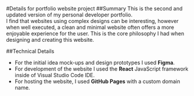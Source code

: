 #Details for portfolio website project
##Summary
This is the second and updated version of my personal developer portfolio.\
I find that websites using complex designs can be interesting, however when well executed, a clean and minimal website often offers a more enjoyable experience for the user. This is the core philosophy I had when designing and creating this website. 

##Technical Details
* For the initial idea mock-ups and design prototypes I used **Figma**.
* For development of the website I used the **React** JavaScript framework inside of Visual Studio Code IDE.
* For hosting the website, I used **GitHub Pages** with a custom domain name.

